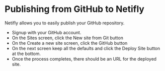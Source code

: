 # Publishing from GitHub to Netifly

Netifly allows you to easily publish your GitHub repository.‌
* Signup with your GitHub account.
* On the Sites screen, click the New site from Git button
* On the Create a new site screen, click the GitHub button
* On the next screen keep all the defaults and click the Deploy Site button at the bottom.
* Once the process completes, there should be an URL for the deployed site.
